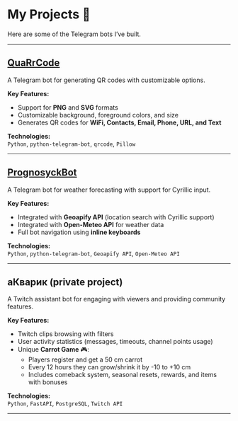 # My Projects 🚀  

Here are some of the Telegram bots I’ve built.

---

## [QuaRrCode](https://github.com/Quarry9221/QuaRrCode)

A Telegram bot for generating QR codes with customizable options.  

**Key Features:**
- Support for **PNG** and **SVG** formats  
- Customizable background, foreground colors, and size  
- Generates QR codes for **WiFi, Contacts, Email, Phone, URL, and Text**  

**Technologies:**  
`Python`, `python-telegram-bot`, `qrcode`, `Pillow`

---

## [PrognosyckBot](https://github.com/Quarry9221/PrognosyckBot)

A Telegram bot for weather forecasting with support for Cyrillic input.  

**Key Features:**
- Integrated with **Geoapify API** (location search with Cyrillic support)  
- Integrated with **Open-Meteo API** for weather data  
- Full bot navigation using **inline keyboards**  

**Technologies:**  
`Python`, `python-telegram-bot`, `Geoapify API`, `Open-Meteo API`

---

## aКварик (private project)

A Twitch assistant bot for engaging with viewers and providing community features.  

**Key Features:**
- Twitch clips browsing with filters  
- User activity statistics (messages, timeouts, channel points usage)  
- Unique **Carrot Game** 🎮:  
  - Players register and get a 50 cm carrot  
  - Every 12 hours they can grow/shrink it by -10 to +10 cm  
  - Includes comeback system, seasonal resets, rewards, and items with bonuses  

**Technologies:**  
`Python`, `FastAPI`, `PostgreSQL`, `Twitch API`

---
